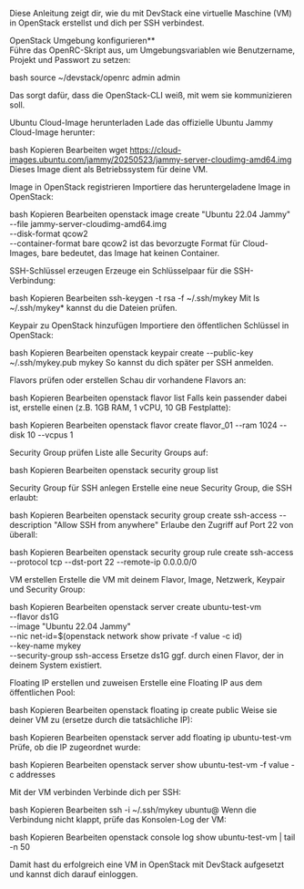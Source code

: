 

Diese Anleitung zeigt dir, wie du mit DevStack eine virtuelle Maschine (VM) in OpenStack erstellst und dich per SSH verbindest.



OpenStack Umgebung konfigurieren**  
Führe das OpenRC-Skript aus, um Umgebungsvariablen wie Benutzername, Projekt und Passwort zu setzen:  

bash
source ~/devstack/openrc admin admin


Das sorgt dafür, dass die OpenStack-CLI weiß, mit wem sie kommunizieren soll.


Ubuntu Cloud-Image herunterladen
Lade das offizielle Ubuntu Jammy Cloud-Image herunter:

bash
Kopieren
Bearbeiten
wget https://cloud-images.ubuntu.com/jammy/20250523/jammy-server-cloudimg-amd64.img
Dieses Image dient als Betriebssystem für deine VM.


Image in OpenStack registrieren
Importiere das heruntergeladene Image in OpenStack:

bash
Kopieren
Bearbeiten
openstack image create "Ubuntu 22.04 Jammy" \
  --file jammy-server-cloudimg-amd64.img \
  --disk-format qcow2 \
  --container-format bare
qcow2 ist das bevorzugte Format für Cloud-Images, bare bedeutet, das Image hat keinen Container.


SSH-Schlüssel erzeugen
Erzeuge ein Schlüsselpaar für die SSH-Verbindung:

bash
Kopieren
Bearbeiten
ssh-keygen -t rsa -f ~/.ssh/mykey
Mit ls ~/.ssh/mykey* kannst du die Dateien prüfen.


Keypair zu OpenStack hinzufügen
Importiere den öffentlichen Schlüssel in OpenStack:

bash
Kopieren
Bearbeiten
openstack keypair create --public-key ~/.ssh/mykey.pub mykey
So kannst du dich später per SSH anmelden.


Flavors prüfen oder erstellen
Schau dir vorhandene Flavors an:

bash
Kopieren
Bearbeiten
openstack flavor list
Falls kein passender dabei ist, erstelle einen (z.B. 1GB RAM, 1 vCPU, 10 GB Festplatte):

bash
Kopieren
Bearbeiten
openstack flavor create flavor_01 --ram 1024 --disk 10 --vcpus 1

Security Group prüfen
Liste alle Security Groups auf:

bash
Kopieren
Bearbeiten
openstack security group list

Security Group für SSH anlegen
Erstelle eine neue Security Group, die SSH erlaubt:

bash
Kopieren
Bearbeiten
openstack security group create ssh-access --description "Allow SSH from anywhere"
Erlaube den Zugriff auf Port 22 von überall:

bash
Kopieren
Bearbeiten
openstack security group rule create ssh-access --protocol tcp --dst-port 22 --remote-ip 0.0.0.0/0


VM erstellen
Erstelle die VM mit deinem Flavor, Image, Netzwerk, Keypair und Security Group:

bash
Kopieren
Bearbeiten
openstack server create ubuntu-test-vm \
  --flavor ds1G \
  --image "Ubuntu 22.04 Jammy" \
  --nic net-id=$(openstack network show private -f value -c id) \
  --key-name mykey \
  --security-group ssh-access
Ersetze ds1G ggf. durch einen Flavor, der in deinem System existiert.



Floating IP erstellen und zuweisen
Erstelle eine Floating IP aus dem öffentlichen Pool:

bash
Kopieren
Bearbeiten
openstack floating ip create public
Weise sie deiner VM zu (ersetze <floating-ip> durch die tatsächliche IP):

bash
Kopieren
Bearbeiten
openstack server add floating ip ubuntu-test-vm <floating-ip>
Prüfe, ob die IP zugeordnet wurde:

bash
Kopieren
Bearbeiten
openstack server show ubuntu-test-vm -f value -c addresses


Mit der VM verbinden
Verbinde dich per SSH:

bash
Kopieren
Bearbeiten
ssh -i ~/.ssh/mykey ubuntu@<floating-ip>
Wenn die Verbindung nicht klappt, prüfe das Konsolen-Log der VM:

bash
Kopieren
Bearbeiten
openstack console log show ubuntu-test-vm | tail -n 50


Damit hast du erfolgreich eine VM in OpenStack mit DevStack aufgesetzt und kannst dich darauf einloggen.

